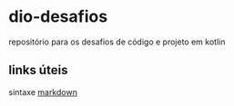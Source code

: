 # dio-desafios
repositório para os desafios de código e projeto em kotlin 

## links úteis
sintaxe [markdown](https://www.markdownguide.org/basic-syntax)
